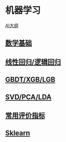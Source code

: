 # 机器学习
[AI大纲](AI大纲.png)
## [数学基础](Math/README.md)
## [线性回归/逻辑回归](线性回归-逻辑回归/README.md)
## [GBDT/XGB/LGB](GBDT-XGB-LGB/README.md)
## [SVD/PCA/LDA](SVD-PCA-LDA/README.md)
## [常用评价指标](常用评价指标/README.md)
## [Sklearn](Sklearn/README.md)